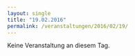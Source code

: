 ```yaml
---
layout: single
title: "19.02.2016"
permalink: /veranstaltungen/2016/02/19/
---
```


Keine Veranstaltung an diesem Tag.
